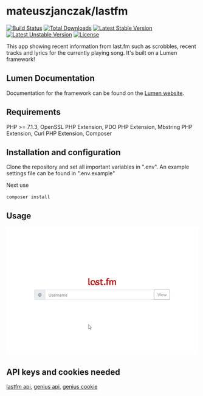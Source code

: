 #  mateuszjanczak/lastfm
[![Build Status](https://travis-ci.org/laravel/lumen-framework.svg)](https://travis-ci.org/laravel/lumen-framework)
[![Total Downloads](https://poser.pugx.org/laravel/lumen-framework/d/total.svg)](https://packagist.org/packages/laravel/lumen-framework)
[![Latest Stable Version](https://poser.pugx.org/laravel/lumen-framework/v/stable.svg)](https://packagist.org/packages/laravel/lumen-framework)
[![Latest Unstable Version](https://poser.pugx.org/laravel/lumen-framework/v/unstable.svg)](https://packagist.org/packages/laravel/lumen-framework)
[![License](https://poser.pugx.org/laravel/lumen-framework/license.svg)](https://packagist.org/packages/laravel/lumen-framework)

This app showing recent information from last.fm such as scrobbles, recent tracks and lyrics for the currently playing song. It's built on a Lumen framework!

## Lumen Documentation

Documentation for the framework can be found on the [Lumen website](https://lumen.laravel.com/docs).

## Requirements

PHP >= 7.1.3, OpenSSL PHP Extension, PDO PHP Extension, Mbstring PHP Extension, Curl PHP Extension, Composer


## Installation and configuration

Clone the repository and set all important variables in ".env". An example settings file can be found in ".env.example"

Next use
```
composer install
```

## Usage
![DEMO](./demo.gif)

## API keys and cookies needed
[lastfm api](https://www.last.fm/api/),
[genius api](https://docs.genius.com/),
[genius cookie](https://genius.com/login)
